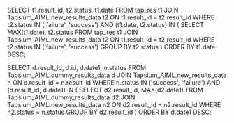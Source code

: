 SELECT t1.result_id, t2.status, t1.date
FROM tap_res t1
JOIN Tapsium_AIML.new_results_data t2 ON t1.result_id = t2.result_id
WHERE t2.status IN ('failure', 'success')
AND (t1.date, t2.status) IN (
    SELECT MAX(t1.date), t2.status
    FROM tap_res t1
    JOIN Tapsium_AIML.new_results_data t2 ON t1.result_id = t2.result_id
    WHERE t2.status IN ('failure', 'success')
    GROUP BY t2.status
)
ORDER BY t1.date DESC;


SELECT d.result_id, d.id, d.date1, n.status
FROM Tapsium_AIML.dummy_results_data d
JOIN Tapsium_AIML.new_results_data n ON d.result_id = n.result_id
WHERE n.status IN ('success', 'failure')
AND (d.result_id, d.date1) IN (
  SELECT d2.result_id, MAX(d2.date1)
  FROM Tapsium_AIML.dummy_results_data d2
  JOIN Tapsium_AIML.new_results_data n2 ON d2.result_id = n2.result_id
  WHERE n2.status = n.status
  GROUP BY d2.result_id
)
ORDER BY d.date1 DESC;


